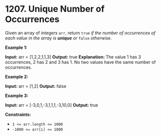 # 1207. Unique Number of Occurrences 

Given an array of integers `arr`, return `true` _if the number of occurrences of each value in the array is **unique** or_ `false` _otherwise_.

**Example 1:**

**Input:** arr = [1,2,2,1,1,3]
**Output:** true
**Explanation:** The value 1 has 3 occurrences, 2 has 2 and 3 has 1. No two values have the same number of occurrences.

**Example 2:**

**Input:** arr = [1,2]
**Output:** false

**Example 3:**

**Input:** arr = [-3,0,1,-3,1,1,1,-3,10,0]
**Output:** true

**Constraints:**

- `1 <= arr.length <= 1000`
- `-1000 <= arr[i] <= 1000`